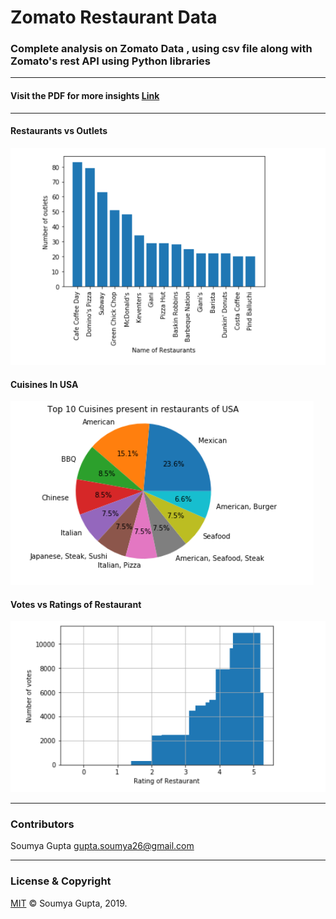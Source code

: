 # Zomato Restaurant Data

### Complete analysis on Zomato Data , using csv file along with Zomato's rest API using Python libraries
 ---
#### Visit the PDF for more insights [Link](https://github.com/guptasoumya26/Zomato_API/blob/master/Project%20API-%20Zomato.pdf)
 ---
#### Restaurants vs Outlets
<img src="https://raw.githubusercontent.com/guptasoumya26/Zomato_API/master/images/RestaurantsAndOutlets.PNG" alt="zomato-1"/>

#### Cuisines In USA 
<img src="https://raw.githubusercontent.com/guptasoumya26/Zomato_API/master/images/USA_cuisines.PNG" alt="zomato-2"/>

#### Votes vs Ratings of Restaurant 
<img src="https://raw.githubusercontent.com/guptasoumya26/Zomato_API/master/images/VotesAndRating.PNG" alt="zomato-2"/>

 ---
 ### Contributors
 Soumya Gupta <gupta.soumya26@gmail.com>

---
### License & Copyright
[MIT](https://choosealicense.com/licenses/mit/)
© Soumya Gupta, 2019.



